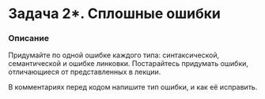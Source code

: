 # Задача 2*. Сплошные ошибки

### Описание
Придумайте по одной ошибке каждого типа: синтаксической, семантической и ошибке линковки.
Постарайтесь придумать ошибки, отличающиеся от представленных в лекции.

В комментариях перед кодом напишите тип ошибки, и как её исправить. 
